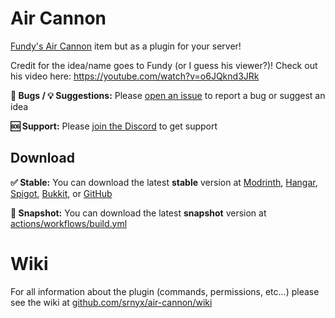 # Air Cannon

[Fundy's Air Cannon](https://youtube.com/watch?v=o6JQknd3JRk&t=507s) item but as a plugin for your server!

Credit for the idea/name goes to Fundy (or I guess his viewer?)! Check out his video here: https://youtube.com/watch?v=o6JQknd3JRk

**🐛 Bugs / 💡 Suggestions:** Please [open an issue](https://github.com/srnyx/air-cannon/issues/new/choose) to report a bug or suggest an idea

**🆘 Support:** Please [join the Discord](https://srnyx.com/discord) to get support

## Download

**✅ Stable:** You can download the latest **stable** version at [Modrinth](https://modrinth.com/plugin/air-cannon), [Hangar](https://hangar.papermc.io/srnyx/AirCannon), [Spigot](https://spigotmc.org/resources/112698), [Bukkit](https://dev.bukkit.org/projects/air-cannon), or [GitHub](https://github.com/srnyx/air-cannon/releases)

**🚧 Snapshot:** You can download the latest **snapshot** version at [actions/workflows/build.yml](https://github.com/srnyx/air-cannon/actions/workflows/build.yml)

# Wiki

For all information about the plugin (commands, permissions, etc...) please see the wiki at [github.com/srnyx/air-cannon/wiki](https://github.com/srnyx/air-cannon/wiki)
